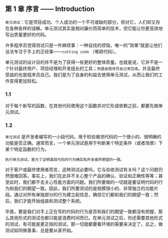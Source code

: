 ## 第 1 章 序言 —— Introduction
`单元测试`：它是项目成功、个人成功的一个不可或缺的部分，但对它，人们却又存在各种各样的误解。单元测试其实是相对廉价而简单的技术，但它能让你更高效地写出质量更好的代码。

许多程序员觉得测试只是一件麻烦事：一种自找的烦恼，唯一的”效果“就是让他们设法专注于手上的正经事——`cutting code` （堆砌代码）。

单元测试的设计目的并不是为了获得一些更好的整体质量。也就是说，它并不是一个针对最终用户、项目经理和开发组长的工具；`而是由程序员自己来完成`，并且最终受益的也是程序员自己。我们是为了自身的利益去使用单元测试，从而让我们的工作变得更加轻松。

### 1.1 
对于每个新写的函数，在其他代码使用这个函数并对它形成依赖之前，都要先做单元测试。

### 1.2 
`单元测试` 是开发者编写的一小段代码，用于检验被测代码的一个很小的、很明确的功能是否正确。通常而言，一个单元测试是用于判断某个特定条件（或者场景）下某个特定函数的行为。

    执行单元测试，是为了证明某段代码的行为确实和开发者所期望的一致。

对于客户或最终使用者而言，这种测试必要吗，它与验收测试有关吗？这个问题仍然很难回答。事实上，我们在此并不关心整个产品的确认、验证和正确性等等；甚至此时，我们都不去关心性能方面的问题。我们所要做的一切就是要证明代码的行为和我们的期望一致。因此，我们所要测试的是规模很小的、非常独立的功能片段。通过对所有单独部分的行为建立起信息，确信它们都和我们的期望一致；然后，我们才能开始组装和测试整个系统。

毕竟，要是我们对手上正在写的代码的行为是否和我们的期望一致都没有把握，那么其他形式的测试也都只能是浪费时间而已。在单元测试之后，你还需要其他形式的测试，有可能是更正规的测试，那一切就都要看环境的需要来决定了。总之，做测试如同做善事，总是要从家开始。


